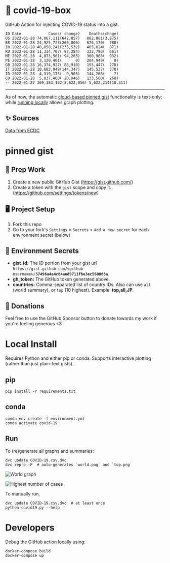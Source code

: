 # 🏥 covid-19-box

GitHub Action for injecting COVID-19 status into a gist.

```
ID Date            Cases( change)    Deaths(chnge)
US 2022-01-28 74,067,111(642,857)   882,881(3,875)
BR 2022-01-28 24,925,723(260,806)   626,170(  780)
IN 2022-01-28 40,858,241(235,532)   485,824(  871)
RU 2022-01-28 11,314,707( 97,284)   322,796(  661)
ME 2022-01-28  4,873,561( 94,265)   300,968(  932)
PE 2022-01-28  3,120,401(      0)   204,940(    0)
GB 2022-01-28 16,374,927( 88,910)   155,447(  278)
IT 2022-01-28 10,683,948(144,347)   145,537(  378)
ID 2022-01-28  4,319,175(  9,905)   144,268(    7)
CO 2022-01-28  5,837,408( 20,946)   133,560(  268)
-- 2022-01-27 369,183,162(3,622,056) 5,622,214(10,311)
```

---

As of now, the automatic [cloud-based pinned gist](#pinned-gist) functionality is text-only;
while [running locally](#local-install) allows graph plotting.

## ✨ Sources

[Data from ECDC](https://www.ecdc.europa.eu/en/publications-data/download-todays-data-geographic-distribution-covid-19-cases-worldwide)

# pinned gist

## 🎒 Prep Work
1. Create a new public GitHub Gist (https://gist.github.com/)
1. Create a token with the `gist` scope and copy it. (https://github.com/settings/tokens/new)

## 🖥 Project Setup
1. Fork this repo
1. Go to your fork's `Settings` > `Secrets` > `Add a new secret` for each environment secret (below)

## 🤫 Environment Secrets
- **gist_id:** The ID portion from your gist url `https://gist.github.com/<github username>/`**`37496a4e4c84aed9711fbe3ec560888a`**.
- **gh_token:** The GitHub token generated above.
- **countries:** Comma-separated list of country IDs. Also can use `all` (world summary), or `top` (10 highest). Example: **top,all,JP**.

## 💸 Donations

Feel free to use the GitHub Sponsor button to donate towards my work if you're feeling generous <3

# Local Install

Requires Python and either pip or conda. Supports interactive plotting (rather than just plain-text gists).

## pip

```
pip install -r requirements.txt
```

## conda

```
conda env create -f environment.yml
conda activate covid-19
```

## Run

To (re)generate all graphs and summaries:

```
dvc update COVID-19.csv.dvc
dvc repro -P  # auto-generates `world.png` and `top.png`
```

![World graph](world.png)

![Highest number of cases](top.png)

To manually run,

```
dvc update COVID-19.csv.dvc  # at least once
python covid19.py --help
```

# Developers

Debug the GitHub action locally using:

```
docker-compose build
docker-compose up
```
